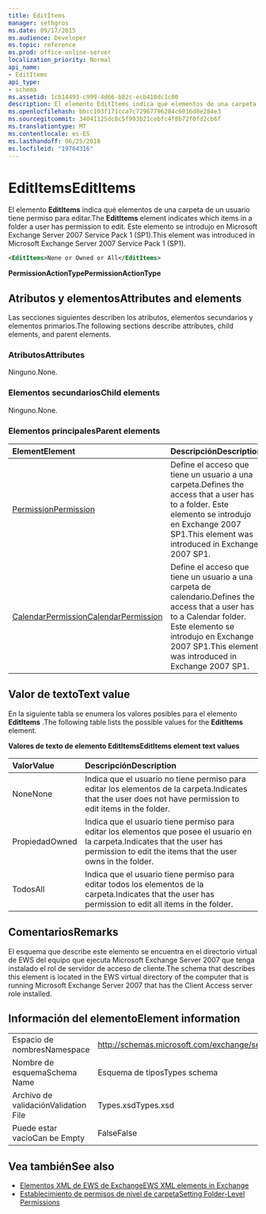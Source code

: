 ```yaml
---
title: EditItems
manager: sethgros
ms.date: 09/17/2015
ms.audience: Developer
ms.topic: reference
ms.prod: office-online-server
localization_priority: Normal
api_name:
- EditItems
api_type:
- schema
ms.assetid: 1cb14493-c999-4d66-b82c-ecb410dc1c00
description: El elemento EditItems indica qué elementos de una carpeta de un usuario tiene permiso para editar. Este elemento se introdujo en Microsoft Exchange Server 2007 Service Pack 1 (SP1).
ms.openlocfilehash: bbcc103f171cca7c72967796284c6016d8e284e3
ms.sourcegitcommit: 34041125dc8c5f993b21cebfc4f8b72f0fd2cb6f
ms.translationtype: MT
ms.contentlocale: es-ES
ms.lasthandoff: 06/25/2018
ms.locfileid: "19764316"
---
```

# <a name="edititems"></a><span data-ttu-id="7b18c-104">EditItems</span><span class="sxs-lookup"><span data-stu-id="7b18c-104">EditItems</span></span>

<span data-ttu-id="7b18c-105">El elemento **EditItems** indica qué elementos de una carpeta de un usuario tiene permiso para editar.</span><span class="sxs-lookup"><span data-stu-id="7b18c-105">The **EditItems** element indicates which items in a folder a user has permission to edit.</span></span> <span data-ttu-id="7b18c-106">Este elemento se introdujo en Microsoft Exchange Server 2007 Service Pack 1 (SP1).</span><span class="sxs-lookup"><span data-stu-id="7b18c-106">This element was introduced in Microsoft Exchange Server 2007 Service Pack 1 (SP1).</span></span> 
  
```xml
<EditItems>None or Owned or All</EditItems>
```

 <span data-ttu-id="7b18c-107">**PermissionActionType**</span><span class="sxs-lookup"><span data-stu-id="7b18c-107">**PermissionActionType**</span></span>
## <a name="attributes-and-elements"></a><span data-ttu-id="7b18c-108">Atributos y elementos</span><span class="sxs-lookup"><span data-stu-id="7b18c-108">Attributes and elements</span></span>

<span data-ttu-id="7b18c-109">Las secciones siguientes describen los atributos, elementos secundarios y elementos primarios.</span><span class="sxs-lookup"><span data-stu-id="7b18c-109">The following sections describe attributes, child elements, and parent elements.</span></span>
  
### <a name="attributes"></a><span data-ttu-id="7b18c-110">Atributos</span><span class="sxs-lookup"><span data-stu-id="7b18c-110">Attributes</span></span>

<span data-ttu-id="7b18c-111">Ninguno.</span><span class="sxs-lookup"><span data-stu-id="7b18c-111">None.</span></span>
  
### <a name="child-elements"></a><span data-ttu-id="7b18c-112">Elementos secundarios</span><span class="sxs-lookup"><span data-stu-id="7b18c-112">Child elements</span></span>

<span data-ttu-id="7b18c-113">Ninguno.</span><span class="sxs-lookup"><span data-stu-id="7b18c-113">None.</span></span>
  
### <a name="parent-elements"></a><span data-ttu-id="7b18c-114">Elementos principales</span><span class="sxs-lookup"><span data-stu-id="7b18c-114">Parent elements</span></span>

|<span data-ttu-id="7b18c-115">**Element**</span><span class="sxs-lookup"><span data-stu-id="7b18c-115">**Element**</span></span>|<span data-ttu-id="7b18c-116">**Descripción**</span><span class="sxs-lookup"><span data-stu-id="7b18c-116">**Description**</span></span>|
|:-----|:-----|
|[<span data-ttu-id="7b18c-117">Permission</span><span class="sxs-lookup"><span data-stu-id="7b18c-117">Permission</span></span>](permission.md) <br/> |<span data-ttu-id="7b18c-118">Define el acceso que tiene un usuario a una carpeta.</span><span class="sxs-lookup"><span data-stu-id="7b18c-118">Defines the access that a user has to a folder.</span></span> <span data-ttu-id="7b18c-119">Este elemento se introdujo en Exchange 2007 SP1.</span><span class="sxs-lookup"><span data-stu-id="7b18c-119">This element was introduced in Exchange 2007 SP1.</span></span>  <br/> |
|[<span data-ttu-id="7b18c-120">CalendarPermission</span><span class="sxs-lookup"><span data-stu-id="7b18c-120">CalendarPermission</span></span>](calendarpermission.md) <br/> |<span data-ttu-id="7b18c-121">Define el acceso que tiene un usuario a una carpeta de calendario.</span><span class="sxs-lookup"><span data-stu-id="7b18c-121">Defines the access that a user has to a Calendar folder.</span></span> <span data-ttu-id="7b18c-122">Este elemento se introdujo en Exchange 2007 SP1.</span><span class="sxs-lookup"><span data-stu-id="7b18c-122">This element was introduced in Exchange 2007 SP1.</span></span>  <br/> |
   
## <a name="text-value"></a><span data-ttu-id="7b18c-123">Valor de texto</span><span class="sxs-lookup"><span data-stu-id="7b18c-123">Text value</span></span>

<span data-ttu-id="7b18c-124">En la siguiente tabla se enumera los valores posibles para el elemento **EditItems** .</span><span class="sxs-lookup"><span data-stu-id="7b18c-124">The following table lists the possible values for the **EditItems** element.</span></span> 
  
<span data-ttu-id="7b18c-125">**Valores de texto de elemento EditItems**</span><span class="sxs-lookup"><span data-stu-id="7b18c-125">**EditItems element text values**</span></span>

|<span data-ttu-id="7b18c-126">**Valor**</span><span class="sxs-lookup"><span data-stu-id="7b18c-126">**Value**</span></span>|<span data-ttu-id="7b18c-127">**Descripción**</span><span class="sxs-lookup"><span data-stu-id="7b18c-127">**Description**</span></span>|
|:-----|:-----|
|<span data-ttu-id="7b18c-128">None</span><span class="sxs-lookup"><span data-stu-id="7b18c-128">None</span></span>  <br/> |<span data-ttu-id="7b18c-129">Indica que el usuario no tiene permiso para editar los elementos de la carpeta.</span><span class="sxs-lookup"><span data-stu-id="7b18c-129">Indicates that the user does not have permission to edit items in the folder.</span></span>  <br/> |
|<span data-ttu-id="7b18c-130">Propiedad</span><span class="sxs-lookup"><span data-stu-id="7b18c-130">Owned</span></span>  <br/> |<span data-ttu-id="7b18c-131">Indica que el usuario tiene permiso para editar los elementos que posee el usuario en la carpeta.</span><span class="sxs-lookup"><span data-stu-id="7b18c-131">Indicates that the user has permission to edit the items that the user owns in the folder.</span></span>  <br/> |
|<span data-ttu-id="7b18c-132">Todos</span><span class="sxs-lookup"><span data-stu-id="7b18c-132">All</span></span>  <br/> |<span data-ttu-id="7b18c-133">Indica que el usuario tiene permiso para editar todos los elementos de la carpeta.</span><span class="sxs-lookup"><span data-stu-id="7b18c-133">Indicates that the user has permission to edit all items in the folder.</span></span>  <br/> |
   
## <a name="remarks"></a><span data-ttu-id="7b18c-134">Comentarios</span><span class="sxs-lookup"><span data-stu-id="7b18c-134">Remarks</span></span>

<span data-ttu-id="7b18c-135">El esquema que describe este elemento se encuentra en el directorio virtual de EWS del equipo que ejecuta Microsoft Exchange Server 2007 que tenga instalado el rol de servidor de acceso de cliente.</span><span class="sxs-lookup"><span data-stu-id="7b18c-135">The schema that describes this element is located in the EWS virtual directory of the computer that is running Microsoft Exchange Server 2007 that has the Client Access server role installed.</span></span>
  
## <a name="element-information"></a><span data-ttu-id="7b18c-136">Información del elemento</span><span class="sxs-lookup"><span data-stu-id="7b18c-136">Element information</span></span>

|||
|:-----|:-----|
|<span data-ttu-id="7b18c-137">Espacio de nombres</span><span class="sxs-lookup"><span data-stu-id="7b18c-137">Namespace</span></span>  <br/> |http://schemas.microsoft.com/exchange/services/2006/types  <br/> |
|<span data-ttu-id="7b18c-138">Nombre de esquema</span><span class="sxs-lookup"><span data-stu-id="7b18c-138">Schema Name</span></span>  <br/> |<span data-ttu-id="7b18c-139">Esquema de tipos</span><span class="sxs-lookup"><span data-stu-id="7b18c-139">Types schema</span></span>  <br/> |
|<span data-ttu-id="7b18c-140">Archivo de validación</span><span class="sxs-lookup"><span data-stu-id="7b18c-140">Validation File</span></span>  <br/> |<span data-ttu-id="7b18c-141">Types.xsd</span><span class="sxs-lookup"><span data-stu-id="7b18c-141">Types.xsd</span></span>  <br/> |
|<span data-ttu-id="7b18c-142">Puede estar vacío</span><span class="sxs-lookup"><span data-stu-id="7b18c-142">Can be Empty</span></span>  <br/> |<span data-ttu-id="7b18c-143">False</span><span class="sxs-lookup"><span data-stu-id="7b18c-143">False</span></span>  <br/> |
   
## <a name="see-also"></a><span data-ttu-id="7b18c-144">Vea también</span><span class="sxs-lookup"><span data-stu-id="7b18c-144">See also</span></span>

- [<span data-ttu-id="7b18c-145">Elementos XML de EWS de Exchange</span><span class="sxs-lookup"><span data-stu-id="7b18c-145">EWS XML elements in Exchange</span></span>](ews-xml-elements-in-exchange.md)
- [<span data-ttu-id="7b18c-146">Establecimiento de permisos de nivel de carpeta</span><span class="sxs-lookup"><span data-stu-id="7b18c-146">Setting Folder-Level Permissions</span></span>](http://msdn.microsoft.com/library/c7530e86-5112-401c-b10a-9c054ae59f07%28Office.15%29.aspx)

